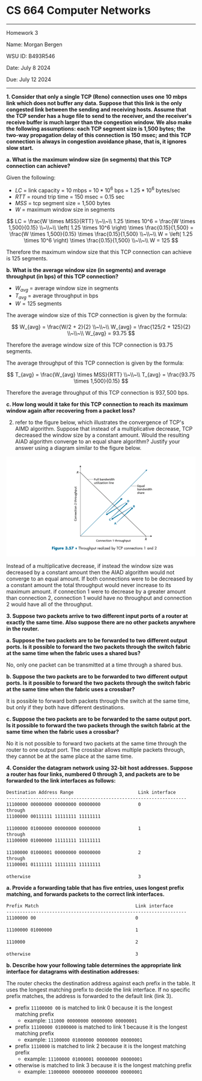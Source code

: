 #  CS 664 Computer Networks

---

Homework 3

Name:  Morgan Bergen

WSU ID:  B493R546

Date:  July 8 2024

Due:  July 12 2024

---

**1.  Consider that only a single TCP (Reno) connection uses one 10 mbps link which does not buffer any data.  Suppose that this link is the only congested link between the sending and receiving hosts.  Assume that the TCP sender has a huge file to send to the receiver, and the receiver's receive buffer is much larger than the congestion window.  We also make the following assumptions:  each TCP segment size is 1,500 bytes; the two-way propagation delay of this connection is 150 msec; and this TCP connection is always in congestion avoidance phase, that is, it ignores slow start.**

**a.  What is the maximum window size (in segments) that this TCP connection can achieve?**

Given the following:

- $LC$ = link capacity = 10 mbps = $10 * 10^6$ bps = $1.25 * 10^6$ bytes/sec
- $RTT$ = round trip time = 150 msec = 0.15 sec
- $MSS$ = tcp segment size = 1,500 bytes
- $W$ = maximum window size in segments

$$
LC = \frac{W \times MSS}{RTT}
\\~\\~\\
1.25 \times 10^6 = \frac{W \times 1,500}{0.15}
\\~\\~\\
\left( 1.25 \times 10^6 \right) \times  \frac{0.15}{1,500} = \frac{W \times 1,500}{0.15} \times  \frac{0.15}{1,500}
\\~\\~\\
W = \left( 1.25 \times 10^6 \right) \times  \frac{0.15}{1,500}
\\~\\~\\
W = 125
$$

Therefore the maximum window size that this TCP connection can achieve is 125 segments.

**b.  What is the average window size (in segments) and average throughput (in bps) of this TCP connection?**

-  $W_{avg}$ = average window size in segments
-  $T_{avg}$ = average throughput in bps
-  $W = 125$ segments

The average window size of this TCP connection is given by the formula:

$$
W_{avg} = \frac{W/2 + 2}{2}
\\~\\~\\
W_{avg} = \frac{125/2 + 125}{2}
\\~\\~\\
W_{avg} = 93.75
$$

Therefore the average window size of this TCP connection is 93.75 segments.

The average throughput of this TCP connection is given by the formula:

$$
T_{avg} = \frac{W_{avg} \times MSS}{RTT}
\\~\\~\\
T_{avg} = \frac{93.75 \times 1,500}{0.15}
$$

Therefore the average throughput of this TCP connection is $937,500$ bps.

**c.  How long would it take for this TCP connection to reach its maximum window again after recovering from a packet loss?**


2.  refer to the figure below, which illustrates the convergence of TCP's AIMD algorithm.  Suppose that instead of a multiplicative decrease, TCP decreased the window size by a constant amount.  Would the resulting AIAD algorithm converge to an equal share algorithm?  Justify your answer using a diagram similar to the figure below.

<p align=center>
    <img src="./figure3.56.png" width="600">
</p>


Instead of a multiplicative decrease, if instead the window size was decreased by a constant amount then the AIAD algorithm would not converge to an equal amount.  If both connections were to be decreased by a constant amount the total throughput would never increase to its maximum amount.  if connection 1 were to decrease by a greater amount than connection 2, connection 1 would have no throughput and connection 2 would have all of the throughput.

**3.  Suppose two packets arrive to two different input ports of a router at exactly the same time.  Also suppose there are no other packets anywhere in the router.**

**a.  Suppose the two packets are to be forwarded to two different output ports.  Is it possible to forward the two packets through the switch fabric at the same time when the fabric uses a shared bus?**

No, only one packet can be transmitted at a time through a shared bus.

**b.  Suppose the two packets are to be forwarded to two different output ports.  Is it possible to forward the two packets through the switch fabric at the same time when the fabric uses a crossbar?**

It is possible to forward both packets through the switch at the same time, but only if they both have different destinations.

**c.  Suppose the two packets are to be forwarded to the same output port.  Is it possible to forward the two packets through the switch fabric at the same time when the fabric uses a crossbar?**

No it is not possible to forward two packets at the same time through the router to one output port.  The crossbar allows multiple packets through, they cannot be at the same place at the same time.

**4.  Consider the datagram network using 32-bit host addresses.  Suppose a router has four links, numbered 0 through 3, and packets are to be forwarded to the link interfaces as follows:**

```
Destination Address Range                        Link interface
-------------------------------------------------------------------
11100000 00000000 00000000 00000000              0
through
11100000 00111111 11111111 11111111

11100000 01000000 00000000 00000000              1
through
11100000 01000000 11111111 11111111

11100000 01000001 00000000 00000000              2
through
11100001 01111111 11111111 11111111

otherwise                                        3
```

**a.  Provide a forwarding table that has five entries, uses longest prefix matching, and forwards packets to the correct link interfaces.**

```
Prefix Match                                    Link interface
-------------------------------------------------------------------
11100000 00                                     0

11100000 01000000                               1

1110000                                         2

otherwise                                       3
```

**b.  Describe how your following table determines the appropriate link interface for datagrams with destination addresses:**

The router checks the destination address against each prefix in the table.  It uses the longest matching prefix to decide the link interface.  If no specific prefix matches, the address is forwarded to the default link (link 3).

-  prefix `11100000 00` is matched to link 0 because it is the longest matching prefix
    +  example: `111000 00000000 00000000 00000001`
-  prefix `11100000 01000000` is matched to link 1 because it is the longest matching prefix
    +  example: `11100000 01000000 00000000 00000001`
-  prefix `1110000` is matched to link 2 because it is the longest matching prefix
    +  example: `11100000 01000001 00000000 00000001`
-  otherwise is matched to link 3 because it is the longest matching prefix
    +  example:  `11000000 00000000 00000000 00000001`

























